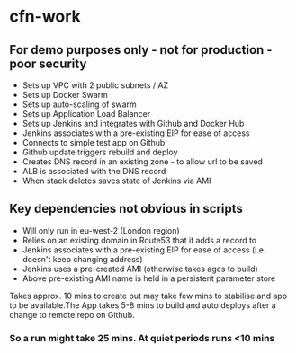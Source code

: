 # cfn-work

## For demo purposes only - not for production - poor security

* Sets up VPC with 2 public subnets / AZ
* Sets up Docker Swarm
* Sets up auto-scaling of swarm
* Sets up Application Load Balancer
* Sets up Jenkins and integrates with Github and Docker Hub
* Jenkins associates with a pre-existing EIP for ease of access
* Connects to simple test app on Github
* Github update triggers rebuild and deploy
* Creates DNS record in an existing zone - to allow url to be saved
* ALB is associated with the DNS record
* When stack deletes saves state of Jenkins via AMI

## Key dependencies not obvious in scripts

* Will only run in eu-west-2 (London region)
* Relies on an existing domain in Route53 that it adds a record to
* Jenkins associates with a pre-existing EIP for ease of access (i.e. doesn't keep changing address)
* Jenkins uses a pre-created AMI (otherwise takes ages to build)
* Above pre-existing AMI name is held in a persistent parameter store

Takes approx. 10 mins to create but may take few mins to stabilise
and app to be available.The App takes 5-8 mins to build and auto deploys after a change
to remote repo on Github.

### So a run might take 25 mins. At quiet periods runs <10 mins
